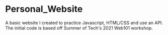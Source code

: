 # Personal_Website
A basic website I created to practice Javascript, HTML/CSS and use an API. The initial code is based off Summer of Tech's 2021 Web101 workshop.
